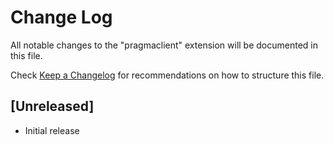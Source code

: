 # Change Log

All notable changes to the "pragmaclient" extension will be documented in this file.

Check [Keep a Changelog](http://keepachangelog.com/) for recommendations on how to structure this file.

## [Unreleased]

- Initial release